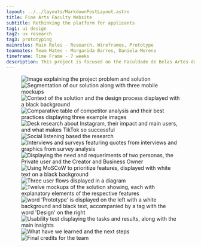 ```yaml
---
layout: ../../layouts/MarkdownPostLayout.astro
title: Fine Arts Faculty Website
subtitle: Rethinking the platform for applicants
tag1: ui design
tag2: ux research
tag3: prototyping
mainroles: Main Roles - Research, Wireframes, Prototype
teammates: Team Mates - Margarida Barros, Daniela Moreno
timeframe: Time Frame - 7 weeks
description: This project is focused on the Faculdade de Belas Artes da Universidade de Lisboa’s (FBAUL) website. It aims to develop concrete and realistic proposals to improve the experience of candidates. Our goal is to enhance the usability of FBAUL's website for potential candidates by providing them with access to all the relevant information required to make an informed decision.
---
```

<section class="project-images"> 
    <figure class="project_figures">
        <img src="/assets/img/project_1/page1.png" alt="Image explaining the project problem and solution">
        <img src="/assets/img/project_1/page2.jpg" alt="Segmentation of our solution along with three mobile mockups">
        <img src="/assets/img/project_1/page3.jpg" alt="Context of the solution and the design process displayed with a black background">
        <img src="/assets/img/project_1/page4.jpg" alt="Comparative table of competitor analysis and their best practices displaying three example images">
        <img src="/assets/img/project_1/page5.jpg" alt="Desk research about Instagram, their impact and main users, and what makes TikTok so successful">
        <img src="/assets/img/project_1/page6.jpg" alt="Social listening based the research">
        <img src="/assets/img/project_1/page7.jpg" alt="Interviews and surveys featuring quotes from interviews and graphics from survey analysis">
        <img src="/assets/img/project_1/page8.jpg" alt="Displaying the need and requeriments of two personas, the Private user and the Creator and Business Owner">
        <img src="/assets/img/project_1/page9.jpg" alt="Using MoSCoW to prioritize features, displayed with white text on a black background">
        <img src="/assets/img/project_1/page10.png" alt="Three user flows displayed in a diagram">
        <img src="/assets/img/project_1/page11.jpg" alt="Twelve mockups of the solution showing, each with explanatory elements of the respective features">
        <img src="/assets/img/project_1/page12.jpg" alt="word 'Prototype' is displayed on the left with a white background and black text, accompanied by a tag with the word 'Design' on the right">
        <img src="/assets/img/project_1/page13.jpg" alt="Usability test displaying the tasks and results, along with the main insights">
        <img src="/assets/img/project_1/page14.png" alt="What have we learned and the next steps">
        <img src="/assets/img/project_1/page15.jpg" alt="Final credits for the team">
    </figure>
</section>
